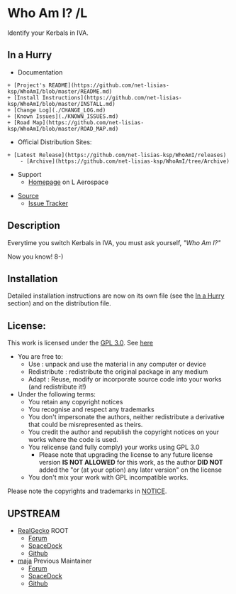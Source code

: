 # Who Am I? /L

Identify your Kerbals in IVA.


## In a Hurry

* Documentation
<!--	+ [Homepage](http://ksp.lisias.net/add-ons/KSP-WhoAmI/) on L Aerospace -->
	+ [Project's README](https://github.com/net-lisias-ksp/WhoAmI/blob/master/README.md)
	+ [Install Instructions](https://github.com/net-lisias-ksp/WhoAmI/blob/master/INSTALL.md)
	+ [Change Log](./CHANGE_LOG.md)
	+ [Known Issues](./KNOWN_ISSUES.md)
	+ [Road Map](https://github.com/net-lisias-ksp/WhoAmI/blob/master/ROAD_MAP.md)
* Official Distribution Sites:
<!--	+ [CurseForge](https://kerbal.curseforge.com/projects/KSP-WhoAmI) -->
<!--	+ [SpaceDock](https://spacedock.info/mod/127/KSP-WhoAmI) -->
	+ [Latest Release](https://github.com/net-lisias-ksp/WhoAmI/releases)
		- [Archive](https://github.com/net-lisias-ksp/WhoAmI/tree/Archive)
* Support
	+ [Homepage](http://ksp.lisias.net/add-ons/KSP-WhoAmI/Support/) on L Aerospace
<!--	+ [Forum](https://forum.kerbalspaceprogram.com/index.php?/topic/*-*/) -->
<!--	+ [Discussions on Github](https://github.com/net-lisias-ksp/WhoAmI/discussions/categories/support) -->
* [Source](https://github.com/net-lisias-ksp/WhoAmI)
	+ [Issue Tracker](https://github.com/net-lisias-ksp/WhoAmI/issues)


## Description

Everytime you switch Kerbals in IVA, you must ask yourself, *"Who Am I?"*

Now you know! 8-)


## Installation

Detailed installation instructions are now on its own file (see the [In a Hurry](#in-a-hurry) section) and on the distribution file.

## License:

This work is licensed under the [GPL 3.0](https://www.gnu.org/licenses/gpl-3.0.txt). See [here](./LICENSE)

+ You are free to:
	- Use : unpack and use the material in any computer or device
	- Redistribute : redistribute the original package in any medium
	- Adapt : Reuse, modify or incorporate source code into your works (and redistribute it!)
+ Under the following terms:
	- You retain any copyright notices
	- You recognise and respect any trademarks
	- You don't impersonate the authors, neither redistribute a derivative that could be misrepresented as theirs.
	- You credit the author and republish the copyright notices on your works where the code is used.
	- You relicense (and fully comply) your works using GPL 3.0
		- Please note that upgrading the license to any future license version  **IS NOT ALLOWED** for this work, as the author **DID NOT**
 added the "or (at your option) any later version" on the license
	- You don't mix your work with GPL incompatible works.

Please note the copyrights and trademarks in [NOTICE](./NOTICE).


## UPSTREAM

* [RealGecko](https://forum.kerbalspaceprogram.com/profile/162682-realgecko/) ROOT
	+ [Forum](https://forum.kerbalspaceprogram.com/topic/143231-*)
	+ [SpaceDock](http://spacedock.info/mod/825/Who%20Am%20I%3F)
	+ [Github](https://github.com/Real-Gecko/KSP-WhoAmI)
* [maja](https://forum.kerbalspaceprogram.com/profile/168379-maja/) Previous Maintainer
	+ [Forum](https://forum.kerbalspaceprogram.com/topic/172243-*) 
	+ [SpaceDock](http://spacedock.info/mod/825/Who%20Am%20I%3F)
	+ [Github](https://github.com/jarosm/KSP-WhoAmI)
